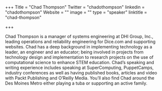 +++
Title = "Chad Thompson"
Twitter = "chadothompson"
linkedin = "chadothompson"
Website = ""
image = ""
type = "speaker"
linktitle = "chad-thompson"

+++

Chad Thompson is a manager of systems engineering at DHI Group, Inc., leading operations and reliability engineering for Dice.com and supporting websites. Chad has a deep background in implementing technology as a leader, an engineer and an educator; being involved in projects from technology design and implementation to research projects on the use of computational science to enhance STEM education. Chad’s speaking and writing experience includes speaking at SuperComputing, PuppetCamps, industry conferences as well as having published books, articles and video with Packt Publishing and O’Reilly Media. You’ll also find Chad around the Des Moines Metro either playing a tuba or supporting an active family.
